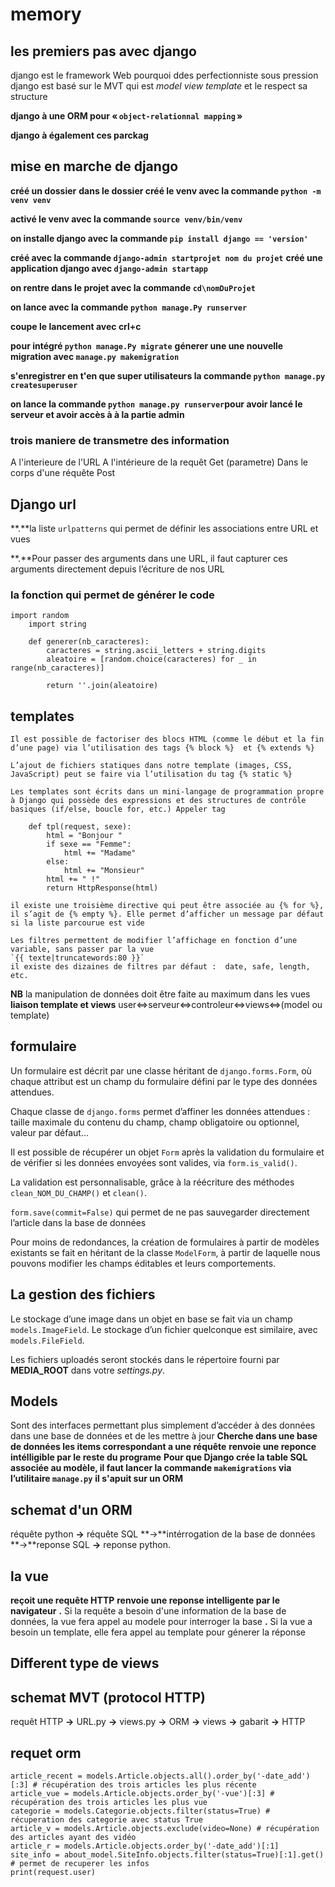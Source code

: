 # memory
## les premiers pas avec django 

django est le framework Web pourquoi ddes perfectionniste sous pression
django est basé sur le MVT qui est _model view template_ et le respect sa structure 

**django à une ORM pour « `object-relationnal mapping` »**

**django à également ces parckag**

## mise en marche de django 

**créé un dossier**
**dans le dossier créé le venv avec la commande `python -m venv venv`**

**activé le venv avec la commande `source venv/bin/venv`**

**on installe django avec la commande `pip install django == 'version'`**

**créé avec la commande `django-admin startprojet nom du projet`**
**créé une application django avec `django-admin startapp`**

**on rentre dans le projet avec la commande `cd\nomDuProjet`**

**on lance avec  la commande `python manage.Py runserver`**

**coupe le lancement avec crl+c**

**pour intégré `python manage.Py migrate`** 
**génerer une une nouvelle migration avec `manage.py makemigration`**

**s'enregistrer en t'en que super utilisateurs la commande ``python manage.py createsuperuser``**

**on lance la commande `python manage.py runserver`pour avoir lancé le serveur et avoir accès à à la partie admin**

### trois maniere de  transmetre des information 
A l'interieure de l'URL
A l'intérieure de la requêt Get (parametre)
Dans le corps d'une réquête Post

## Django url 
**.**la liste `urlpatterns` qui permet de définir les associations entre URL et vues

**.**Pour passer des arguments dans une URL, il faut capturer ces arguments directement depuis l’écriture de nos URL

### la fonction qui permet de générer le code
   

    import random
        import string

        def generer(nb_caracteres):
            caracteres = string.ascii_letters + string.digits
            aleatoire = [random.choice(caracteres) for _ in range(nb_caracteres)]
            
            return ''.join(aleatoire)

## templates
    Il est possible de factoriser des blocs HTML (comme le début et la fin d’une page) via l’utilisation des tags {% block %}  et {% extends %}

    L’ajout de fichiers statiques dans notre template (images, CSS, JavaScript) peut se faire via l’utilisation du tag {% static %}

    Les templates sont écrits dans un mini-langage de programmation propre à Django qui possède des expressions et des structures de contrôle basiques (if/else, boucle for, etc.) Appeler tag

        def tpl(request, sexe):
            html = "Bonjour "
            if sexe == "Femme":
                html += "Madame"
            else:
                html += "Monsieur"
            html += " !"
            return HttpResponse(html)
    
    il existe une troisième directive qui peut être associée au {% for %}, il s’agit de {% empty %}. Elle permet d’afficher un message par défaut si la liste parcourue est vide

    Les filtres permettent de modifier l’affichage en fonction d’une variable, sans passer par la vue
    `{{ texte|truncatewords:80 }}`
    il existe des dizaines de filtres par défaut :  date, safe, length, etc.
      
**NB**
    la manipulation de données doit être faite au  maximum dans les vues    
**liaison template et views**
    user<=>serveur<=>controleur<=>views<=>(model ou template)

## formulaire

Un formulaire est décrit par une classe héritant de `django.forms.Form`, où chaque attribut est un champ du formulaire défini par le type des données attendues.  

Chaque classe de `django.forms`  permet d’affiner les données attendues : taille maximale du contenu du champ, champ obligatoire ou optionnel, valeur par défaut…

Il est possible de récupérer un objet `Form` après la validation du formulaire et de vérifier si les données envoyées sont valides, via `form.is_valid()`.

La validation est personnalisable, grâce à la réécriture des méthodes `clean_NOM_DU_CHAMP()`  et `clean()`.

`form.save(commit=False)`  qui permet de ne pas sauvegarder directement l’article dans la base de données

Pour moins de redondances, la création de formulaires à partir de modèles existants se fait en héritant de la classe `ModelForm`, à partir de laquelle nous pouvons modifier les champs éditables et leurs comportements.

## La gestion des fichiers

Le stockage d’une image dans un objet en base se fait via un champ `models.ImageField`. Le stockage d’un fichier quelconque est similaire, avec `models.FileField`.

Les fichiers uploadés seront stockés dans le répertoire fourni par **MEDIA_ROOT**  dans votre *settings.py*.

## Models
Sont des interfaces permettant plus simplement d’accéder à des données dans une base de données et de les mettre à jour
**Cherche dans une base de données les items correspondant a une réquête**
**renvoie une reponce intélligible par le reste du programe**
**Pour que Django crée la table SQL associée au modèle, il faut lancer la commande `makemigrations` via l’utilitaire `manage.py`**
**il s'apuit sur un ORM**
## schemat d'un ORM
réquête python **->** réquête SQL **->**intérrogation de la base de données **->**reponse SQL **->** reponse python.  
## la vue
**reçoit une requête HTTP**
**renvoie une reponse intelligente par le navigateur**
**.** Si la requête a besoin d'une information de la base de données, la vue fera appel au modele pour interroger la base
**.** Si la vue  a besoin un template, elle fera appel au template pour génerer la réponse
## Different type de views

## schemat MVT (protocol HTTP)
 requêt HTTP **->** URL.py **->** views.py **->** ORM **->** views **->** gabarit **->** HTTP

## requet orm

    article_recent = models.Article.objects.all().order_by('-date_add')[:3] # récupération des trois articles les plus récente
    article_vue = models.Article.objects.order_by('-vue')[:3] # récupération des trois articles les plus vue
    categorie = models.Categorie.objects.filter(status=True) # récuperation des categorie avec status True
    article_v = models.Article.objects.exclude(video=None) # récupération des articles ayant des vidéo
    article_r = models.Article.objects.order_by('-date_add')[:1]
    site_info = about_model.SiteInfo.objects.filter(status=True)[:1].get() # permet de recuperer les infos
    print(request.user)
